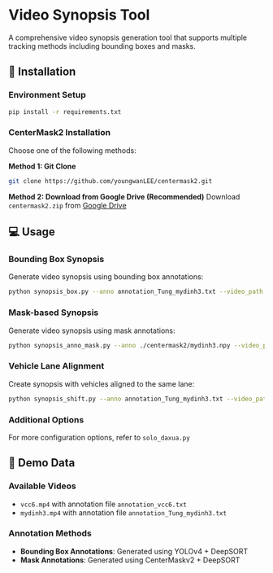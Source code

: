 # Video Synopsis Tool

A comprehensive video synopsis generation tool that supports multiple tracking methods including bounding boxes and masks.

## 🚀 Installation

### Environment Setup
```bash
pip install -r requirements.txt
```

### CenterMask2 Installation
Choose one of the following methods:

**Method 1: Git Clone**
```bash
git clone https://github.com/youngwanLEE/centermask2.git
```

**Method 2: Download from Google Drive (Recommended)**
Download `centermask2.zip` from [Google Drive](https://drive.google.com/file/d/1mtqJdoLYfPrdr744ZTE9cMIU6fI3Dytp/view?usp=sharing)

## 💻 Usage

### Bounding Box Synopsis
Generate video synopsis using bounding box annotations:
```bash
python synopsis_box.py --anno annotation_Tung_mydinh3.txt --video_path mydinh3.mp4
```

### Mask-based Synopsis
Generate video synopsis using mask annotations:
```bash
python synopsis_anno_mask.py --anno ./centermask2/mydinh3.npy --video_path mydinh3.mp4
```

### Vehicle Lane Alignment
Create synopsis with vehicles aligned to the same lane:
```bash
python synopsis_shift.py --anno annotation_Tung_mydinh3.txt --video_path mydinh3.mp4
```

### Additional Options
For more configuration options, refer to `solo_daxua.py`

## 📁 Demo Data

### Available Videos
- `vcc6.mp4` with annotation file `annotation_vcc6.txt`
- `mydinh3.mp4` with annotation file `annotation_Tung_mydinh3.txt`

### Annotation Methods
- **Bounding Box Annotations**: Generated using YOLOv4 + DeepSORT
- **Mask Annotations**: Generated using CenterMaskv2 + DeepSORT


